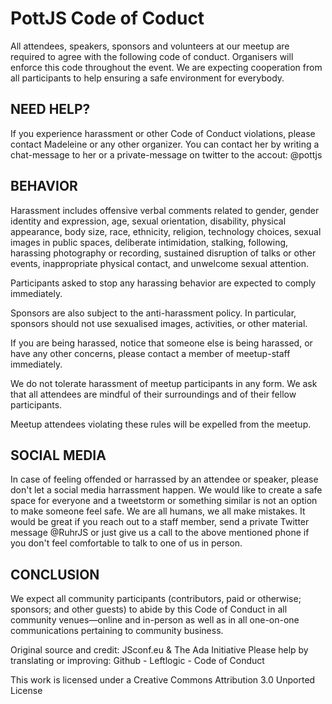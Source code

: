 # PottJS Code of Coduct

All attendees, speakers, sponsors and volunteers at our meetup are required to agree with the following code of conduct. Organisers will enforce this code throughout the event. We are expecting cooperation from all participants to help ensuring a safe environment for everybody.

## NEED HELP?
If you experience harassment or other Code of Conduct violations, please contact Madeleine or any other organizer.
You can contact her by writing a chat-message to her or a private-message on twitter to the accout: @pottjs

## BEHAVIOR
Harassment includes offensive verbal comments related to gender, gender identity and expression, age, sexual orientation, disability, physical appearance, body size, race, ethnicity, religion, technology choices, sexual images in public spaces, deliberate intimidation, stalking, following, harassing photography or recording, sustained disruption of talks or other events, inappropriate physical contact, and unwelcome sexual attention.

Participants asked to stop any harassing behavior are expected to comply immediately.

Sponsors are also subject to the anti-harassment policy. In particular, sponsors should not use sexualised images, activities, or other material.

If you are being harassed, notice that someone else is being harassed, or have any other concerns, please contact a member of meetup-staff immediately.

We do not tolerate harassment of meetup participants in any form. We ask that all attendees are mindful of their surroundings and of their fellow participants.

Meetup attendees violating these rules will be expelled from the meetup.

## SOCIAL MEDIA
In case of feeling offended or harrassed by an attendee or speaker, please don't let a social media harrassment happen. We would like to create a safe space for everyone and a tweetstorm or something similar is not an option to make someone feel safe. We are all humans, we all make mistakes. It would be great if you reach out to a staff member, send a private Twitter message @RuhrJS or just give us a call to the above mentioned phone if you don't feel comfortable to talk to one of us in person.

## CONCLUSION
We expect all community participants (contributors, paid or otherwise; sponsors; and other guests) to abide by this Code of Conduct in all community venues—online and in-person as well as in all one-on-one communications pertaining to community business.

Original source and credit: JSconf.eu & The Ada Initiative Please help by translating or improving: Github - Leftlogic - Code of Conduct

This work is licensed under a Creative Commons Attribution 3.0 Unported License
